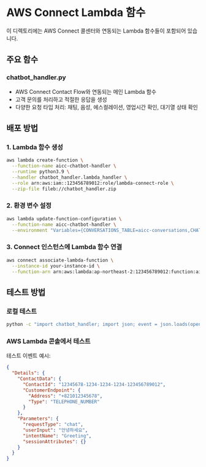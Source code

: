 # AWS Connect Lambda 함수

이 디렉토리에는 AWS Connect 콜센터와 연동되는 Lambda 함수들이 포함되어 있습니다.

## 주요 함수

### chatbot_handler.py
- AWS Connect Contact Flow와 연동되는 메인 Lambda 함수
- 고객 문의를 처리하고 적절한 응답을 생성
- 다양한 요청 타입 처리: 채팅, 음성, 에스컬레이션, 영업시간 확인, 대기열 상태 확인

## 배포 방법

### 1. Lambda 함수 생성
```bash
aws lambda create-function \
  --function-name aicc-chatbot-handler \
  --runtime python3.9 \
  --handler chatbot_handler.lambda_handler \
  --role arn:aws:iam::123456789012:role/lambda-connect-role \
  --zip-file fileb://chatbot_handler.zip
```

### 2. 환경 변수 설정
```bash
aws lambda update-function-configuration \
  --function-name aicc-chatbot-handler \
  --environment "Variables={CONVERSATIONS_TABLE=aicc-conversations,CHATBOT_RESPONSES_BUCKET=aicc-chatbot-responses}"
```

### 3. Connect 인스턴스에 Lambda 함수 연결
```bash
aws connect associate-lambda-function \
  --instance-id your-instance-id \
  --function-arn arn:aws:lambda:ap-northeast-2:123456789012:function:aicc-chatbot-handler
```

## 테스트 방법

### 로컬 테스트
```bash
python -c "import chatbot_handler; import json; event = json.loads(open('test_event.json').read()); print(chatbot_handler.lambda_handler(event, None))"
```

### AWS Lambda 콘솔에서 테스트
테스트 이벤트 예시:
```json
{
  "Details": {
    "ContactData": {
      "ContactId": "12345678-1234-1234-1234-123456789012",
      "CustomerEndpoint": {
        "Address": "+821012345678",
        "Type": "TELEPHONE_NUMBER"
      }
    },
    "Parameters": {
      "requestType": "chat",
      "userInput": "안녕하세요",
      "intentName": "Greeting",
      "sessionAttributes": {}
    }
  }
}
``` 